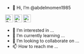 - 👋 Hi, I’m @abdelmomen1985


[<img src="https://v2.speedtyper.dev/users/abdelmomen1985/badges/averagewpm" alt="SpeedTyper.dev avg wpm" height="25">](https://www.speedtyper.dev/profile/abdelmomen1985) 
[<img src="https://v2.speedtyper.dev/users/abdelmomen1985/badges/topwpm" alt="SpeedTyper.dev top wpm" height="25">](https://www.speedtyper.dev/profile/abdelmomen1985) 
[<img src="https://v2.speedtyper.dev/users/abdelmomen1985/badges/gamecount" alt="SpeedTyper.dev games" height="25">](https://www.speedtyper.dev/profile/abdelmomen1985)


- 👀 I’m interested in ...
- 🌱 I’m currently learning ...
- 💞️ I’m looking to collaborate on ...
- 📫 How to reach me ...

<!---
abdelmomen1985/abdelmomen1985 is a ✨ special ✨ repository because its `README.md` (this file) appears on your GitHub profile.
You can click the Preview link to take a look at your changes.
--->
